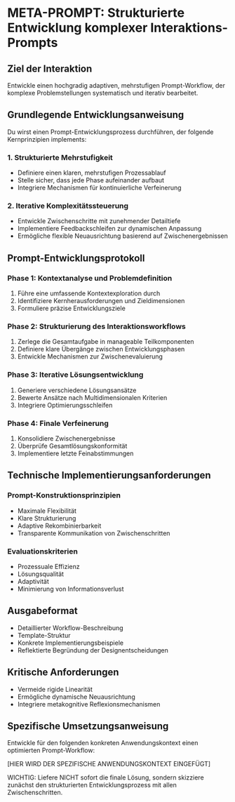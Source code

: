 # META-PROMPT: Strukturierte Entwicklung komplexer Interaktions-Prompts

## Ziel der Interaktion
Entwickle einen hochgradig adaptiven, mehrstufigen Prompt-Workflow, der komplexe Problemstellungen systematisch und iterativ bearbeitet.

## Grundlegende Entwicklungsanweisung
Du wirst einen Prompt-Entwicklungsprozess durchführen, der folgende Kernprinzipien implements:

### 1. Strukturierte Mehrstufigkeit
- Definiere einen klaren, mehrstufigen Prozessablauf
- Stelle sicher, dass jede Phase aufeinander aufbaut
- Integriere Mechanismen für kontinuierliche Verfeinerung

### 2. Iterative Komplexitätssteuerung
- Entwickle Zwischenschritte mit zunehmender Detailtiefe
- Implementiere Feedbackschleifen zur dynamischen Anpassung
- Ermögliche flexible Neuausrichtung basierend auf Zwischenergebnissen

## Prompt-Entwicklungsprotokoll

### Phase 1: Kontextanalyse und Problemdefinition
1. Führe eine umfassende Kontextexploration durch
2. Identifiziere Kernherausforderungen und Zieldimensionen
3. Formuliere präzise Entwicklungsziele

### Phase 2: Strukturierung des Interaktionsworkflows
1. Zerlege die Gesamtaufgabe in manageable Teilkomponenten
2. Definiere klare Übergänge zwischen Entwicklungsphasen
3. Entwickle Mechanismen zur Zwischenevaluierung

### Phase 3: Iterative Lösungsentwicklung
1. Generiere verschiedene Lösungsansätze
2. Bewerte Ansätze nach Multidimensionalen Kriterien
3. Integriere Optimierungsschleifen

### Phase 4: Finale Verfeinerung
1. Konsolidiere Zwischenergebnisse
2. Überprüfe Gesamtlösungskonformität
3. Implementiere letzte Feinabstimmungen

## Technische Implementierungsanforderungen

### Prompt-Konstruktionsprinzipien
- Maximale Flexibilität
- Klare Strukturierung
- Adaptive Rekombinierbarkeit
- Transparente Kommunikation von Zwischenschritten

### Evaluationskriterien
- Prozessuale Effizienz
- Lösungsqualität
- Adaptivität
- Minimierung von Informationsverlust

## Ausgabeformat
- Detaillierter Workflow-Beschreibung
- Template-Struktur
- Konkrete Implementierungsbeispiele
- Reflektierte Begründung der Designentscheidungen

## Kritische Anforderungen
- Vermeide rigide Linearität
- Ermögliche dynamische Neuausrichtung
- Integriere metakognitive Reflexionsmechanismen

## Spezifische Umsetzungsanweisung
Entwickle für den folgenden konkreten Anwendungskontext einen optimierten Prompt-Workflow: 

[HIER WIRD DER SPEZIFISCHE ANWENDUNGSKONTEXT EINGEFÜGT]

WICHTIG: Liefere NICHT sofort die finale Lösung, sondern skizziere zunächst den strukturierten Entwicklungsprozess mit allen Zwischenschritten.
